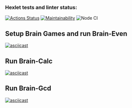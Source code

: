### Hexlet tests and linter status:

[![Actions Status](https://github.com/kristinakazlovskaya/frontend-project-lvl1/workflows/hexlet-check/badge.svg)](https://github.com/kristinakazlovskaya/frontend-project-lvl1/actions)
[![Maintainability](https://api.codeclimate.com/v1/badges/d09f9e959183b838fa99/maintainability)](https://codeclimate.com/github/kristinakazlovskaya/frontend-project-lvl1/maintainability)
![Node CI](https://github.com/kristinakazlovskaya/frontend-project-lvl1/actions/workflows/check-linter.yml/badge.svg)

## Setup Brain Games and run Brain-Even
[![asciicast](https://asciinema.org/a/6gEuaEHPbVd5juZW5ulHflgBG.svg)](https://asciinema.org/a/6gEuaEHPbVd5juZW5ulHflgBG)
## Run Brain-Calc
[![asciicast](https://asciinema.org/a/LY4RApA95RQfxVQdkEjNhQ40E.svg)](https://asciinema.org/a/LY4RApA95RQfxVQdkEjNhQ40E)
## Run Brain-Gcd
[![asciicast](https://asciinema.org/a/5NxG4lBQIbv3AJOUSNXqfa7sJ.svg)](https://asciinema.org/a/5NxG4lBQIbv3AJOUSNXqfa7sJ)